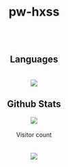 <h1 align="center">pw-hxss</h1>

<br>
<br>
<div align="center"> 
  <h2>Languages</h2>
  <br>
  <img src="https://github-readme-stats.vercel.app/api/top-langs/?username=pw-hxss&count_private=true&show_icons=true&theme=onedark&layout=compact" align="middle"/>
  <br>
  <h2>Github Stats</h2>
  <img src="https://github-readme-stats.vercel.app/api?username=pw-hxss&count_private=true&show_icons=true&theme=onedark" />
  <br>
  <!--<img src="https://streak-stats.demolab.com/?user=pw-hxss&theme=radical%22%20width=%2249%%22%20alt=%22streaks%20graph" />-->
  <br>
  Visitor count
  <br>
  <br>
  <br>
  <img src="https://profile-counter.glitch.me/pw-hxss/count.svg" />
</div>
